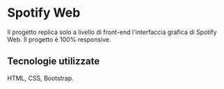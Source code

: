 # Spotify Web

Il progetto replica solo a livello di front-end l'interfaccia grafica di Spotify Web. Il progetto è 100% responsive.

## Tecnologie utilizzate 

HTML, CSS, Bootstrap.

